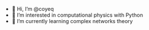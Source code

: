 - 👋 Hi, I’m @coyeq
- 👀 I’m interested in computational physics with Python
- 🌱 I’m currently learning complex networks theory


<!---
coyeq/coyeq is a ✨ special ✨ repository because its `README.md` (this file) appears on your GitHub profile.
You can click the Preview link to take a look at your changes.
--->
